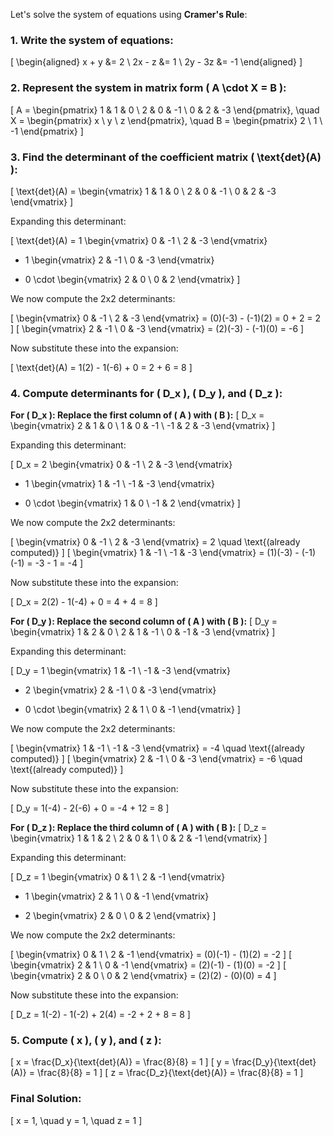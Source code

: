 Let's solve the system of equations using **Cramer's Rule**:

### 1. Write the system of equations:
\[
\begin{aligned}
x + y &= 2 \\
2x - z &= 1 \\
2y - 3z &= -1
\end{aligned}
\]

### 2. Represent the system in matrix form \( A \cdot X = B \):
\[
A = \begin{pmatrix} 
1 & 1 & 0 \\ 
2 & 0 & -1 \\ 
0 & 2 & -3 
\end{pmatrix}, \quad
X = \begin{pmatrix} 
x \\ 
y \\ 
z 
\end{pmatrix}, \quad
B = \begin{pmatrix} 
2 \\ 
1 \\ 
-1 
\end{pmatrix}
\]

### 3. Find the determinant of the coefficient matrix \( \text{det}(A) \):
\[
\text{det}(A) = \begin{vmatrix} 
1 & 1 & 0 \\ 
2 & 0 & -1 \\ 
0 & 2 & -3 
\end{vmatrix}
\]

Expanding this determinant:

\[
\text{det}(A) = 1 \begin{vmatrix} 0 & -1 \\ 2 & -3 \end{vmatrix}
- 1 \begin{vmatrix} 2 & -1 \\ 0 & -3 \end{vmatrix}
+ 0 \cdot \begin{vmatrix} 2 & 0 \\ 0 & 2 \end{vmatrix}
\]

We now compute the 2x2 determinants:

\[
\begin{vmatrix} 0 & -1 \\ 2 & -3 \end{vmatrix} = (0)(-3) - (-1)(2) = 0 + 2 = 2
\]
\[
\begin{vmatrix} 2 & -1 \\ 0 & -3 \end{vmatrix} = (2)(-3) - (-1)(0) = -6
\]

Now substitute these into the expansion:

\[
\text{det}(A) = 1(2) - 1(-6) + 0 = 2 + 6 = 8
\]

### 4. Compute determinants for \( D_x \), \( D_y \), and \( D_z \):

**For \( D_x \): Replace the first column of \( A \) with \( B \):**
\[
D_x = \begin{vmatrix} 
2 & 1 & 0 \\ 
1 & 0 & -1 \\ 
-1 & 2 & -3 
\end{vmatrix}
\]

Expanding this determinant:

\[
D_x = 2 \begin{vmatrix} 0 & -1 \\ 2 & -3 \end{vmatrix}
- 1 \begin{vmatrix} 1 & -1 \\ -1 & -3 \end{vmatrix}
+ 0 \cdot \begin{vmatrix} 1 & 0 \\ -1 & 2 \end{vmatrix}
\]

We now compute the 2x2 determinants:

\[
\begin{vmatrix} 0 & -1 \\ 2 & -3 \end{vmatrix} = 2 \quad \text{(already computed)}
\]
\[
\begin{vmatrix} 1 & -1 \\ -1 & -3 \end{vmatrix} = (1)(-3) - (-1)(-1) = -3 - 1 = -4
\]

Now substitute these into the expansion:

\[
D_x = 2(2) - 1(-4) + 0 = 4 + 4 = 8
\]

**For \( D_y \): Replace the second column of \( A \) with \( B \):**
\[
D_y = \begin{vmatrix} 
1 & 2 & 0 \\ 
2 & 1 & -1 \\ 
0 & -1 & -3 
\end{vmatrix}
\]

Expanding this determinant:

\[
D_y = 1 \begin{vmatrix} 1 & -1 \\ -1 & -3 \end{vmatrix}
- 2 \begin{vmatrix} 2 & -1 \\ 0 & -3 \end{vmatrix}
+ 0 \cdot \begin{vmatrix} 2 & 1 \\ 0 & -1 \end{vmatrix}
\]

We now compute the 2x2 determinants:

\[
\begin{vmatrix} 1 & -1 \\ -1 & -3 \end{vmatrix} = -4 \quad \text{(already computed)}
\]
\[
\begin{vmatrix} 2 & -1 \\ 0 & -3 \end{vmatrix} = -6 \quad \text{(already computed)}
\]

Now substitute these into the expansion:

\[
D_y = 1(-4) - 2(-6) + 0 = -4 + 12 = 8
\]

**For \( D_z \): Replace the third column of \( A \) with \( B \):**
\[
D_z = \begin{vmatrix} 
1 & 1 & 2 \\ 
2 & 0 & 1 \\ 
0 & 2 & -1 
\end{vmatrix}
\]

Expanding this determinant:

\[
D_z = 1 \begin{vmatrix} 0 & 1 \\ 2 & -1 \end{vmatrix}
- 1 \begin{vmatrix} 2 & 1 \\ 0 & -1 \end{vmatrix}
+ 2 \begin{vmatrix} 2 & 0 \\ 0 & 2 \end{vmatrix}
\]

We now compute the 2x2 determinants:

\[
\begin{vmatrix} 0 & 1 \\ 2 & -1 \end{vmatrix} = (0)(-1) - (1)(2) = -2
\]
\[
\begin{vmatrix} 2 & 1 \\ 0 & -1 \end{vmatrix} = (2)(-1) - (1)(0) = -2
\]
\[
\begin{vmatrix} 2 & 0 \\ 0 & 2 \end{vmatrix} = (2)(2) - (0)(0) = 4
\]

Now substitute these into the expansion:

\[
D_z = 1(-2) - 1(-2) + 2(4) = -2 + 2 + 8 = 8
\]

### 5. Compute \( x \), \( y \), and \( z \):
\[
x = \frac{D_x}{\text{det}(A)} = \frac{8}{8} = 1
\]
\[
y = \frac{D_y}{\text{det}(A)} = \frac{8}{8} = 1
\]
\[
z = \frac{D_z}{\text{det}(A)} = \frac{8}{8} = 1
\]

### Final Solution:
\[
x = 1, \quad y = 1, \quad z = 1
\]